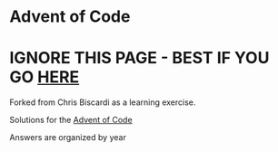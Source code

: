# Advent of Code

# IGNORE THIS PAGE - BEST IF YOU GO [HERE](https://github.com/androiski/advent-of-code/tree/main/2023/rust)

Forked from Chris Biscardi as a learning exercise.

Solutions for the [Advent of Code](http://adventofcode.com/)

Answers are organized by year
